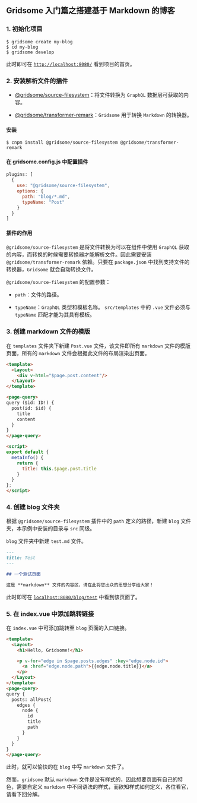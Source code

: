 ## Gridsome 入门篇之搭建基于 Markdown 的博客

### 1. 初始化项目

```shell
$ gridsome create my-blog
$ cd my-blog
$ gridsome develop
```

此时即可在 [`http://localhost:8080/`](http://localhost:8080/) 看到项目的首页。

### 2. 安装解析文件的插件

- [@gridsome/source-filesystem](https://gridsome.org/plugins/@gridsome/source-filesystem)：将文件转换为 `GraphQL` 数据层可获取的内容。

- [@gridsome/transformer-remark](https://gridsome.org/plugins/@gridsome/transformer-remark)：`Gridsome` 用于转换 `Markdown` 的转换器。

#### 安装

```shell
$ cnpm install @gridsome/source-filesystem @gridsome/transformer-remark
```

#### 在 gridsome.config.js 中配置插件

```js
plugins: [
  {
    use: "@gridsome/source-filesystem",
    options: {
      path: "blog/*.md",
      typeName: "Post"
    }
  }
]
```

#### 插件的作用

`@gridsome/source-filesystem` 是将文件转换为可以在组件中使用 `GraphQL` 获取的内容，而转换的时候需要转换器才能解析文件。因此需要安装 `@gridsome/transformer-remark` 依赖。只要在 `package.json` 中找到支持文件的转换器，`Gridsome` 就会自动转换文件。

`@gridsome/source-filesystem` 的配置参数：

- `path`：文件的路径。

- `typeName`：`GraphQL` 类型和模板名称。 `src/templates` 中的 `.vue` 文件必须与 `typeName` 匹配才能为其具有模板。

### 3. 创建 markdown 文件的模版

在 `templates` 文件夹下新建 `Post.vue` 文件，该文件即所有 `markdown` 文件的模版页面，所有的 `markdown` 文件会根据此文件的布局渲染出页面。

```html
<template>
  <Layout>
    <div v-html="$page.post.content"/>
  </Layout>
</template>

<page-query>
query ($id: ID!) {
  post(id: $id) {
    title
    content
  }
}
</page-query>

<script>
export default {
  metaInfo() {
    return {
      title: this.$page.post.title
    }
  }
};
</script>
```

### 4. 创建 blog 文件夹

根据 `@gridsome/source-filesystem` 插件中的 `path` 定义的路径，新建 `blog` 文件夹，本示例中安装的目录与 `src` 同级。

`blog` 文件夹中新建 `test.md` 文件。

```md
---
title: Test
---

## 一个测试页面

这是 **markdown** 文件的内容区，请在此将您出众的思想分享给大家！
```

此时即可在 [`localhost:8080/blog/test`](http://localhost:8080/blog/test) 中看到该页面了。

### 5. 在 index.vue 中添加跳转链接

在 `index.vue` 中可添加跳转至 `blog` 页面的入口链接。

```html
<template>
  <Layout>
    <h1>Hello, Gridsome!</h1>

    <p v-for="edge in $page.posts.edges" :key="edge.node.id">
      <a :href="edge.node.path">{{edge.node.title}}</a>
    </p>
  </Layout>
</template>
<page-query>
query {
  posts: allPost{
    edges {
      node {
        id
        title
        path
      }
    }
  }
}
</page-query>
```

此时，就可以愉快的在 `blog` 中写 `markdown` 文件了。 

然而，`gridsome` 默认 `markdown` 文件是没有样式的，因此想要页面有自己的特色，需要自定义 `markdown` 中不同语法的样式，而欲知样式如何定义，各位看官，请看下回分解。
